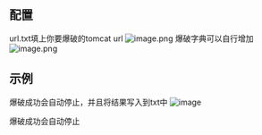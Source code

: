 ## 配置
url.txt填上你要爆破的tomcat url
![image.png](https://cdn.nlark.com/yuque/0/2023/png/12847038/1693473065979-217ab2ce-3c4a-4bf8-b74c-70ed526cba77.png#averageHue=%23d2ab70&clientId=u4628ae19-ad0e-4&from=paste&height=269&id=uddf2da0b&originHeight=336&originWidth=817&originalType=binary&ratio=1.25&rotation=0&showTitle=false&size=26368&status=done&style=none&taskId=u755509ca-76f7-4af6-a096-39e4fb1e8e5&title=&width=653.6)
爆破字典可以自行增加
![image.png](https://cdn.nlark.com/yuque/0/2023/png/12847038/1693473238692-b92f4e45-72d5-4d1b-a984-cfb1ad2ee689.png#averageHue=%23292928&clientId=u4628ae19-ad0e-4&from=paste&height=606&id=uf904307f&originHeight=758&originWidth=913&originalType=binary&ratio=1.25&rotation=0&showTitle=false&size=47833&status=done&style=none&taskId=u91c7156b-39d9-435d-b6c5-33bfef0ac29&title=&width=730.4)
## 示例
爆破成功会自动停止，并且将结果写入到txt中
![image](https://github.com/mamba-2021/tomcat_bp/assets/75511051/653305c9-c5e6-4db9-aa07-4cb11c2e265b)


爆破成功会自动停止
